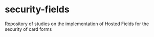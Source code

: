 # security-fields
Repository of studies on the implementation of Hosted Fields for the security of card forms
